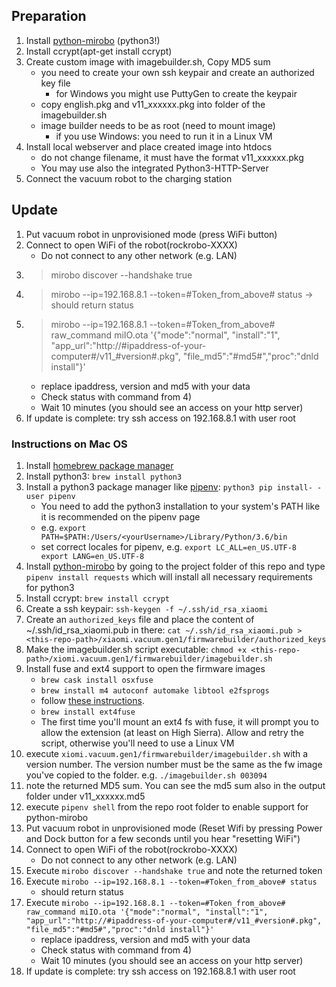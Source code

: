 ## Preparation
1. Install [python-mirobo](https://github.com/ultrara1n/python-mirobo) (python3!)
1. Install ccrypt(apt-get install ccrypt)
1. Create custom image with imagebuilder.sh, Copy MD5 sum
	* you need to create your own ssh keypair and create an authorized key file
		* for Windows you might use PuttyGen to create the keypair
	* copy english.pkg and v11_xxxxxx.pkg into folder of the imagebuilder.sh
	* image builder needs to be as root (need to mount image)
		* if you use Windows: you need to run it in a Linux VM
1. Install local webserver and place created image into htdocs
	* do not change filename, it must have the format v11_xxxxxx.pkg
	* You may use also the integrated Python3-HTTP-Server
1. Connect the vacuum robot to the charging station

## Update
1. Put vacuum robot in unprovisioned mode (press WiFi button)
1. Connect to open WiFi of the robot(rockrobo-XXXX)
	* Do not connect to any other network (e.g. LAN)
1. > mirobo discover --handshake true
1. > mirobo --ip=192.168.8.1 --token=#Token_from_above# status
	-> should return status
1. > mirobo --ip=192.168.8.1 --token=#Token_from_above# raw_command miIO.ota '{"mode":"normal", "install":"1", "app_url":"http://#ipaddress-of-your-computer#/v11_#version#.pkg", "file_md5":"#md5#","proc":"dnld install"}'
	* replace ipaddress, version and md5 with your data
	* Check status with command from 4)
	* Wait 10 minutes (you should see an access on your http server)
1. If update is complete: try ssh access on 192.168.8.1 with user root


### Instructions on Mac OS
1. Install [homebrew package manager](https://brew.sh/)
1. Install python3: `brew install python3`
1. Install a python3 package manager like [pipenv](http://docs.python-guide.org/en/latest/dev/virtualenvs/): `python3 pip install- -user pipenv`
	 * You need to add the python3 installation to your system's PATH like it is recommended on the pipenv page
	 * e.g. `export PATH=$PATH:/Users/<yourUsername>/Library/Python/3.6/bin`
	 * set correct locales for pipenv, e.g. ```export LC_ALL=en_US.UTF-8
export LANG=en_US.UTF-8```
1. Install [python-mirobo](https://github.com/ultrara1n/python-mirobo) by going to the project folder of this repo and type `pipenv install requests` which will install all necessary requirements for python3
1. Install ccrypt: `brew install ccrypt`
1. Create a ssh keypair: `ssh-keygen -f ~/.ssh/id_rsa_xiaomi`
1. Create an `authorized_keys` file and place the content of ~/.ssh/id_rsa_xiaomi.pub in there: `cat ~/.ssh/id_rsa_xiaomi.pub > <this-repo-path>/xiaomi.vacuum.gen1/firmwarebuilder/authorized_keys`
1. Make the imagebuilder.sh script executable: `chmod +x <this-repo-path>/xiomi.vacuum.gen1/firmwarebuilder/imagebuilder.sh`
1. Install fuse and ext4 support to open the firmware images
	* `brew cask install osxfuse`
	* `brew install m4 autoconf automake libtool e2fsprogs`
	* follow [these instructions](https://docs.j7k6.org/mount-ext4-macos/).
	* `brew install ext4fuse`
	* The first time you'll mount an ext4 fs with fuse, it will prompt you to allow the extension (at least on High Sierra). Allow and retry the script, otherwise you'll need to use a Linux VM
1. execute `xiomi.vacuum.gen1/firmwarebuilder/imagebuilder.sh` with a version number. The version number must be the same as the fw image you've copied to the folder. e.g. `./imagebuilder.sh 003094`
1. note the returned MD5 sum. You can see the md5 sum also in the output folder under v11_xxxxxx.md5
1. execute `pipenv shell` from the repo root folder to enable support for python-mirobo
1. Put vacuum robot in unprovisioned mode (Reset Wifi by pressing Power and Dock button for a few seconds until you hear "resetting WiFi")
1. Connect to open WiFi of the robot(rockrobo-XXXX)
	* Do not connect to any other network (e.g. LAN)
1. Execute `mirobo discover --handshake true` and note the returned token 
1. Execute `mirobo --ip=192.168.8.1 --token=#Token_from_above# status`
	* should return status
1. Execute `mirobo --ip=192.168.8.1 --token=#Token_from_above# raw_command miIO.ota '{"mode":"normal", "install":"1", "app_url":"http://#ipaddress-of-your-computer#/v11_#version#.pkg", "file_md5":"#md5#","proc":"dnld install"}'`
	* replace ipaddress, version and md5 with your data
	* Check status with command from 4)
	* Wait 10 minutes (you should see an access on your http server)
1. If update is complete: try ssh access on 192.168.8.1 with user root